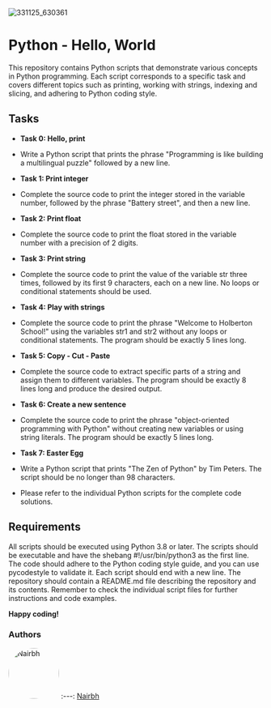 ![331125_630361](https://user-images.githubusercontent.com/124582867/229380110-7673c718-e712-4ac6-aa56-c816d5535188.png)

# Python - Hello, World
This repository contains Python scripts that demonstrate various concepts in Python programming. Each script corresponds to a specific task and covers different topics such as printing, working with strings, indexing and slicing, and adhering to Python coding style.

## Tasks
* **Task 0: Hello, print**
* Write a Python script that prints the phrase "Programming is like building a multilingual puzzle" followed by a new line.

* **Task 1: Print integer**
* Complete the source code to print the integer stored in the variable number, followed by the phrase "Battery street", and then a new line.

* **Task 2: Print float**
* Complete the source code to print the float stored in the variable number with a precision of 2 digits.

* **Task 3: Print string**
* Complete the source code to print the value of the variable str three times, followed by its first 9 characters, each on a new line. No loops or conditional statements should be used.

* **Task 4: Play with strings**
* Complete the source code to print the phrase "Welcome to Holberton School!" using the variables str1 and str2 without any loops or conditional statements. The program should be exactly 5 lines long.

* **Task 5: Copy - Cut - Paste**
* Complete the source code to extract specific parts of a string and assign them to different variables. The program should be exactly 8 lines long and produce the desired output.

* **Task 6: Create a new sentence**
* Complete the source code to print the phrase "object-oriented programming with Python" without creating new variables or using string literals. The program should be exactly 5 lines long.

* **Task 7: Easter Egg**
* Write a Python script that prints "The Zen of Python" by Tim Peters. The script should be no longer than 98 characters.

* Please refer to the individual Python scripts for the complete code solutions.

## Requirements
All scripts should be executed using Python 3.8 or later.
The scripts should be executable and have the shebang #!/usr/bin/python3 as the first line.
The code should adhere to the Python coding style guide, and you can use pycodestyle to validate it.
Each script should end with a new line.
The repository should contain a README.md file describing the repository and its contents.
Remember to check the individual script files for further instructions and code examples.

**Happy coding!**
### Authors
<a href="https://github.com/nairbh"><img src="https://zupimages.net/up/23/21/rskr.jpeg" alt="Nairbh" width="100" height="100" style="border-radius: 50%;"></a> 
:---:
[Nairbh](https://github.com/nairbh)
